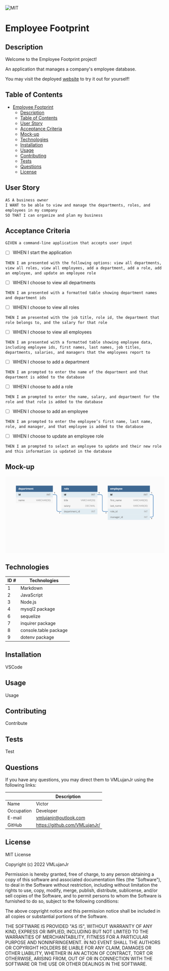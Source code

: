 ![MIT](https://img.shields.io/badge/License-MIT-blue)
# Employee Footprint

## Description

Welcome to the Employee Footprint project!

An application that manages a company's employee database.

You may visit the deployed [website](https://shielded-shelf-02439.herokuapp.com/) to try it out for yourself!

## Table of Contents

- [Employee Footprint](#employee-footprint)
  - [Description](#description)
  - [Table of Contents](#table-of-contents)
  - [User Story](#user-story)
  - [Acceptance Criteria](#acceptance-criteria)
  - [Mock-up](#mock-up)
  - [Technologies](#technologies)
  - [Installation](#installation)
  - [Usage](#usage)
  - [Contributing](#contributing)
  - [Tests](#tests)
  - [Questions](#questions)
  - [License](#license)

## User Story

~~~
AS A business owner
I WANT to be able to view and manage the departments, roles, and employees in my company
SO THAT I can organize and plan my business
~~~

## Acceptance Criteria

~~~
GIVEN a command-line application that accepts user input
~~~

- [ ] WHEN I start the application
~~~
THEN I am presented with the following options: view all departments, view all roles, view all employees, add a department, add a role, add an employee, and update an employee role
~~~

- [ ] WHEN I choose to view all departments
~~~
THEN I am presented with a formatted table showing department names and department ids
~~~

- [ ] WHEN I choose to view all roles
~~~
THEN I am presented with the job title, role id, the department that role belongs to, and the salary for that role
~~~

- [ ] WHEN I choose to view all employees
~~~
THEN I am presented with a formatted table showing employee data, including employee ids, first names, last names, job titles, departments, salaries, and managers that the employees report to
~~~

- [ ] WHEN I choose to add a department
~~~
THEN I am prompted to enter the name of the department and that department is added to the database
~~~

- [ ] WHEN I choose to add a role
~~~
THEN I am prompted to enter the name, salary, and department for the role and that role is added to the database
~~~

- [ ] WHEN I choose to add an employee
~~~
THEN I am prompted to enter the employee’s first name, last name, role, and manager, and that employee is added to the database
~~~

- [ ] WHEN I choose to update an employee role
~~~
THEN I am prompted to select an employee to update and their new role and this information is updated in the database
~~~

## Mock-up

![mockup](./public/assets/images/schema-db.png)

## Technologies
| ID # | Technologies |
| --- | --- |
| 1 | Markdown |
| 2 | JavaScript |
| 3 | Node.js |
| 4 | mysql2 package |
| 6 | sequelize |
| 7 | inquirer package |
| 8 | console.table package |
| 9 | dotenv package |

## Installation

VSCode

## Usage

Usage

## Contributing

Contribute

## Tests

Test

## Questions

If you have any questions, you may direct them to VMLujanJr using the following links:

| | Description |
| --- | --- |
| Name | Victor |
| Occupation | Developer |
| E-mail | <vmlujanjr@outlook.com> |
| GitHub | <https://github.com/VMLujanJr/> |

## License

MIT License

Copyright (c) 2022 VMLujanJr

Permission is hereby granted, free of charge, to any person obtaining a copy
of this software and associated documentation files (the "Software"), to deal
in the Software without restriction, including without limitation the rights
to use, copy, modify, merge, publish, distribute, sublicense, and/or sell
copies of the Software, and to permit persons to whom the Software is
furnished to do so, subject to the following conditions:

The above copyright notice and this permission notice shall be included in all
copies or substantial portions of the Software.

THE SOFTWARE IS PROVIDED "AS IS", WITHOUT WARRANTY OF ANY KIND, EXPRESS OR
IMPLIED, INCLUDING BUT NOT LIMITED TO THE WARRANTIES OF MERCHANTABILITY,
FITNESS FOR A PARTICULAR PURPOSE AND NONINFRINGEMENT. IN NO EVENT SHALL THE
AUTHORS OR COPYRIGHT HOLDERS BE LIABLE FOR ANY CLAIM, DAMAGES OR OTHER
LIABILITY, WHETHER IN AN ACTION OF CONTRACT, TORT OR OTHERWISE, ARISING FROM,
OUT OF OR IN CONNECTION WITH THE SOFTWARE OR THE USE OR OTHER DEALINGS IN THE
SOFTWARE.